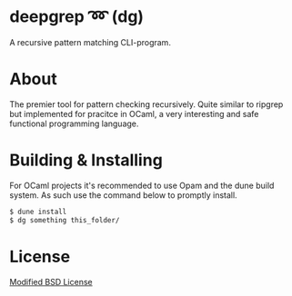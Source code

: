 # deepgrep ➿ (dg)

A recursive pattern matching CLI-program.

# About
The premier tool for pattern checking recursively. Quite similar to ripgrep but implemented for pracitce in OCaml, a very interesting and safe functional programming language.

# Building & Installing

For OCaml projects it's recommended to use Opam and the dune build system. As such use the command below to promptly install.

```bash
$ dune install
$ dg something this_folder/
```

# License 
[Modified BSD License](LICENSE)
